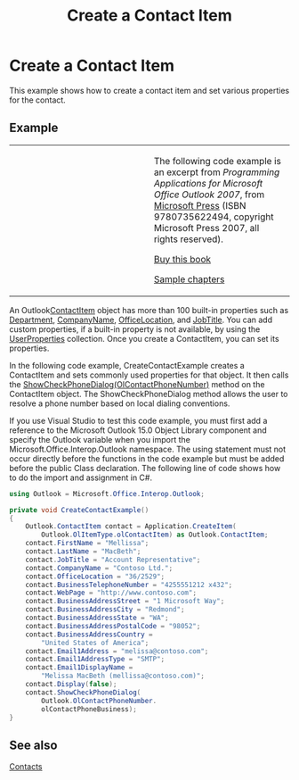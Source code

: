 ﻿---
title: 'Create a Contact Item'
TOCTitle: 'Create a Contact Item'
ms:assetid: b316294a-7f70-4e54-9375-4dc515e9fd11
ms:mtpsurl: https://msdn.microsoft.com/en-us/library/Ff184633(v=office.15)
ms:contentKeyID: 55119823
ms.date: 07/24/2014
mtps_version: v=office.15
dev_langs:
- csharp
---

# Create a Contact Item

This example shows how to create a contact item and set various properties for the contact.

## Example

<table>
<colgroup>
<col style="width: 50%" />
<col style="width: 50%" />
</colgroup>
<tbody>
<tr class="odd">
<td><p></p></td>
<td><p>The following code example is an excerpt from <em>Programming Applications for Microsoft Office Outlook 2007</em>, from <a href="http://www.microsoft.com/learning/books/default.mspx">Microsoft Press</a> (ISBN 9780735622494, copyright Microsoft Press 2007, all rights reserved).</p>
<p><a href="http://www.amazon.com/gp/product/0735622493?ie=utf8%26tag=msmsdn-20%26linkcode=as2%26camp=1789%26creative=9325%26creativeasin=0735622493">Buy this book</a></p>
<p><a href="https://msdn.microsoft.com/en-us/library/cc513844(v=office.15)">Sample chapters</a></p></td>
</tr>
</tbody>
</table>


An Outlook[ContactItem](https://msdn.microsoft.com/en-us/library/bb644956\(v=office.15\)) object has more than 100 built-in properties such as [Department](https://msdn.microsoft.com/en-us/library/bb610564\(v=office.15\)), [CompanyName](https://msdn.microsoft.com/en-us/library/bb610212\(v=office.15\)), [OfficeLocation](https://msdn.microsoft.com/en-us/library/bb647145\(v=office.15\)), and [JobTitle](https://msdn.microsoft.com/en-us/library/bb609294\(v=office.15\)). You can add custom properties, if a built-in property is not available, by using the [UserProperties](https://msdn.microsoft.com/en-us/library/bb611428\(v=office.15\)) collection. Once you create a ContactItem, you can set its properties.

In the following code example, CreateContactExample creates a ContactItem and sets commonly used properties for that object. It then calls the [ShowCheckPhoneDialog(OlContactPhoneNumber)](https://msdn.microsoft.com/en-us/library/bb646168\(v=office.15\)) method on the ContactItem object. The ShowCheckPhoneDialog method allows the user to resolve a phone number based on local dialing conventions.

If you use Visual Studio to test this code example, you must first add a reference to the Microsoft Outlook 15.0 Object Library component and specify the Outlook variable when you import the Microsoft.Office.Interop.Outlook namespace. The using statement must not occur directly before the functions in the code example but must be added before the public Class declaration. The following line of code shows how to do the import and assignment in C\#.

```csharp
using Outlook = Microsoft.Office.Interop.Outlook;
```

```csharp
private void CreateContactExample()
{
    Outlook.ContactItem contact = Application.CreateItem(
        Outlook.OlItemType.olContactItem) as Outlook.ContactItem;
    contact.FirstName = "Mellissa";
    contact.LastName = "MacBeth";
    contact.JobTitle = "Account Representative";
    contact.CompanyName = "Contoso Ltd.";
    contact.OfficeLocation = "36/2529";
    contact.BusinessTelephoneNumber = "4255551212 x432";
    contact.WebPage = "http://www.contoso.com";
    contact.BusinessAddressStreet = "1 Microsoft Way";
    contact.BusinessAddressCity = "Redmond";
    contact.BusinessAddressState = "WA";
    contact.BusinessAddressPostalCode = "98052";
    contact.BusinessAddressCountry =
        "United States of America";
    contact.Email1Address = "melissa@contoso.com";
    contact.Email1AddressType = "SMTP";
    contact.Email1DisplayName =
        "Melissa MacBeth (mellissa@contoso.com)";
    contact.Display(false);
    contact.ShowCheckPhoneDialog(
        Outlook.OlContactPhoneNumber.
        olContactPhoneBusiness);
}
```

## See also



[Contacts](contacts.md)

